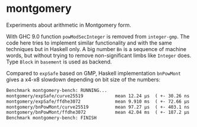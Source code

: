 # montgomery

Experiments about arithmetic in Montgomery form.

With GHC 9.0 function `powModSecInteger` is removed from `integer-gmp`. The code
here tries to implement similar functionality and with the same techniques but
in Haskell only.  A big number `Bn` is a sequence of machine words, but without
trying to remove non-significant limbs like `Integer` does.  Type `Block` in
`basement` is used as backend.

Compared to `expSafe` based on GMP,  Haskell implementation `bnPowMont` gives a
x4-x8 slowdown depending on bit size of the numbers:

```txt
Benchmark montgomery-bench: RUNNING...
montgomery/expSafe/curve25519            mean 12.24 μs  ( +- 30.26 ns  )
montgomery/expSafe/ffdhe3072             mean 9.910 ms  ( +- 72.66 μs  )
montgomery/bnPowMont/curve25519          mean 97.27 μs  ( +- 403.1 ns  )
montgomery/bnPowMont/ffdhe3072           mean 42.04 ms  ( +- 187.2 μs  )
Benchmark montgomery-bench: FINISH
```
